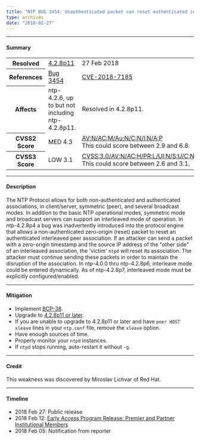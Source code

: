 ```yaml
---
title: "NTP BUG 3454: Unauthenticated packet can reset authenticated interleaved association"
type: archives
date: "2018-02-27"
---
```


* * *

#### Summary

<table>
  <tbody>
	<tr>
		<th><b>Resolved</b></th>
		<td><a href="/support/securitynotice/4_2_8p11-release-announcement/">4.2.8p11</a></td>
		<td>27 Feb 2018</td>
	</tr>
	<tr>
		<th><b>References</b></th>
		<td><a href="https://bugs.ntp.org/show_bug.cgi?id=3454">Bug 3454</a></td>
		<td><a href="https://nvd.nist.gov/vuln/detail/CVE-2018-7185">CVE-2018-7185</a></td>
	</tr>
	<tr>
		<th><b>Affects</b></th>
		<td>ntp-4.2.6, up to but not including ntp-4.2.8p11.</td>
		<td>Resolved in 4.2.8p11.</td>
	</tr>
	<tr>
		<th><b>CVSS2 Score</b></th>
		<td>MED 4.3</td>
		<td><a href="https://nvd.nist.gov/vuln-metrics/cvss/v2-calculator?vector=(AV:N/AC:M/Au:N/C:N/I:N/A:P)">AV:N/AC:M/Au:N/C:N/I:N/A:P</a><br> This could score between 2.9 and 6.8.</td>
	</tr>
	<tr>
		<th><b>CVSS3 Score<b></th>
		<td>LOW 3.1</td>
		<td><a href="https://nvd.nist.gov/vuln-metrics/cvss/v3-calculator?vector=(AV:N/AC:H/PR:L/UI:N/S:U/C:N/I:N/A:L)">CVSS:3.0/AV:N/AC:H/PR:L/UI:N/S:U/C:N/I:N/A:L</a><br> This could score between 2.6 and 3.1.</td>
	</tr>	
  </tbody>	
</table>

* * *
    
#### Description 

The NTP Protocol allows for both non-authenticated and authenticated associations, in client/server, symmetric (peer), and several broadcast modes. In addition to the basic NTP operational modes, symmetric mode and broadcast servers can support an interleaved mode of operation. In ntp-4.2.8p4 a bug was inadvertently introduced into the protocol engine that allows a non-authenticated zero-origin (reset) packet to reset an authenticated interleaved peer association. If an attacker can send a packet with a zero-origin timestamp and the source IP address of the "other side" of an interleaved association, the 'victim' `ntpd` will reset its association. The attacker must continue sending these packets in order to maintain the disruption of the association. In ntp-4.0.0 thru ntp-4.2.8p6, interleave mode could be entered dynamically. As of ntp-4.2.8p7, interleaved mode must be explicitly configured/enabled.

* * *
    
#### Mitigation

* Implement [BCP-38](http://www.bcp38.info/index.php/Main_Page).
* Upgrade to [4.2.8p11 or later](/downloads/).
* If you are unable to upgrade to 4.2.8p11 or later and have `peer HOST xleave` lines in your `ntp.conf` file, remove the `xleave` option.
* Have enough sources of time.
* Properly monitor your `ntpd` instances.
* If `ntpd` stops running, auto-restart it without `-g`. 

* * *

#### Credit

This weakness was discovered by Miroslav Lichvar of Red Hat.

* * *

#### Timeline

* 2018 Feb 27: Public release
* 2018 Feb 12: [Early Access Program Release: Premier and Partner Institutional Members](https://www.nwtime.org/membership/benefits/)
* 2018 Feb 05: Notification from reporter